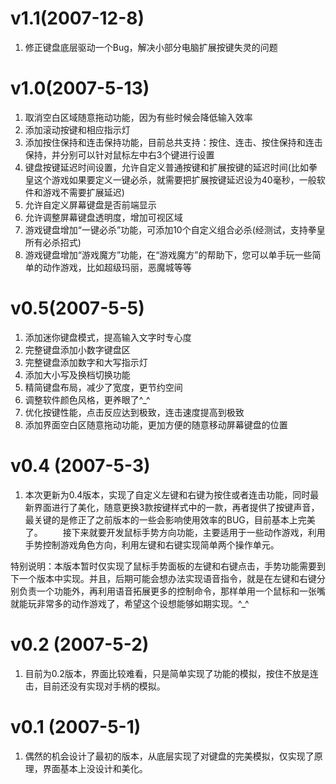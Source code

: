 v1.1(2007-12-8)
========================

1. 修正键盘底层驱动一个Bug，解决小部分电脑扩展按键失灵的问题

v1.0(2007-5-13)
========================

1. 取消空白区域随意拖动功能，因为有些时候会降低输入效率
2. 添加滚动按键和相应指示灯
3. 添加按住保持和连击保持功能，目前总共支持：按住、连击、按住保持和连击保持，并分别可以针对鼠标左中右3个键进行设置
4. 键盘按键延迟时间设置，允许自定义普通按键和扩展按键的延迟时间(比如拳皇这个游戏如果要定义一键必杀，就需要把扩展按键延迟设为40毫秒，一般软件和游戏不需要扩展延迟)
5. 允许自定义屏幕键盘是否前端显示
6. 允许调整屏幕键盘透明度，增加可视区域
7. 游戏键盘增加“一键必杀”功能，可添加10个自定义组合必杀(经测试，支持拳皇所有必杀招式)
8. 游戏键盘增加“游戏魔方”功能，在“游戏魔方”的帮助下，您可以单手玩一些简单的动作游戏，比如超级玛丽，恶魔城等等



v0.5(2007-5-5)
========================

1. 添加迷你键盘模式，提高输入文字时专心度
2. 完整键盘添加小数字键盘区
3. 完整键盘添加数字和大写指示灯
4. 添加大小写及换档切换功能
5. 精简键盘布局，减少了宽度，更节约空间
6. 调整软件颜色风格，更养眼了^_^
7. 优化按键性能，点击反应达到极致，连击速度提高到极致
8. 添加界面空白区随意拖动功能，更加方便的随意移动屏幕键盘的位置



v0.4 (2007-5-3)
========================

1. 本次更新为0.4版本，实现了自定义左键和右键为按住或者连击功能，同时最新界面进行了美化，随意更换3款按键样式中的一款，再者提供了按键声音，最关键的是修正了之前版本的一些会影响使用效率的BUG，目前基本上完美了。
　　接下来就要开发鼠标手势方向功能，主要适用于一些动作游戏，利用手势控制游戏角色方向，利用左键和右键实现简单两个操作单元。

特别说明：本版本暂时仅实现了鼠标手势面板的左键和右键点击，手势功能需要到下一个版本中实现。并且，后期可能会想办法实现语音指令，就是在左键和右键分别负责一个功能外，再利用语音拓展更多的控制命令，那样单用一个鼠标和一张嘴就能玩非常多的动作游戏了，希望这个设想能够如期实现。^_^



v0.2 (2007-5-2)
========================

1. 目前为0.2版本，界面比较难看，只是简单实现了功能的模拟，按住不放是连击，目前还没有实现对手柄的模拟。



v0.1 (2007-5-1)
========================

1. 偶然的机会设计了最初的版本，从底层实现了对键盘的完美模拟，仅实现了原理，界面基本上没设计和美化。